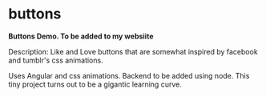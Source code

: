 # buttons
__Buttons Demo. To be added to my websiite__

Description:
Like and Love buttons that are somewhat inspired by facebook and tumblr's css animations. 

Uses Angular and css animations. Backend to be added using node. This tiny project turns out to be a gigantic learning curve.
